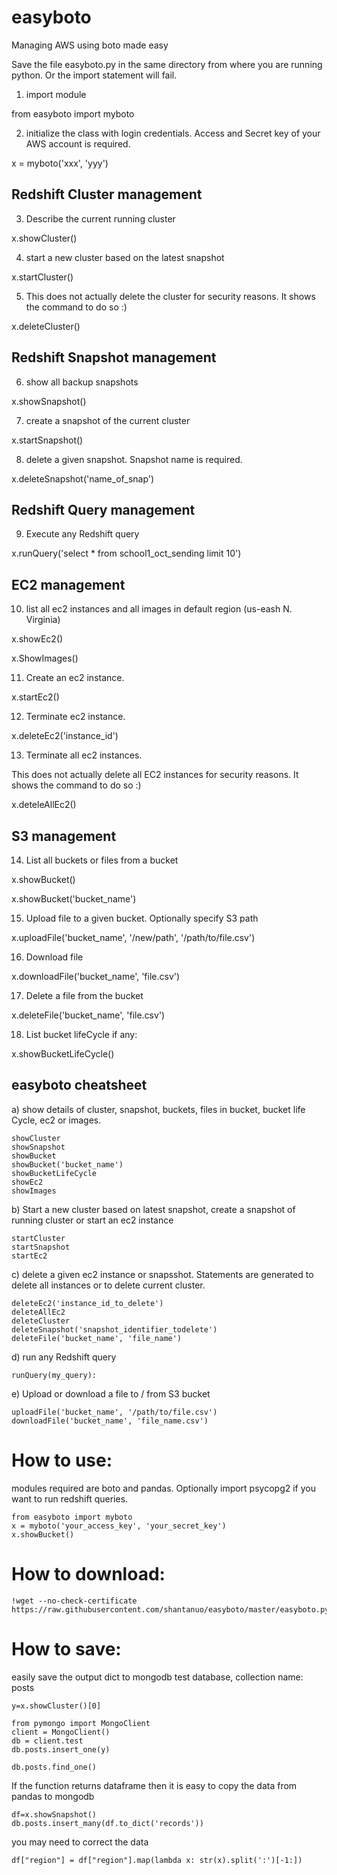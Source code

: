# easyboto
Managing AWS using boto made easy

Save the file easyboto.py in the same directory from where you are running python. Or the import statement will fail.

1) import module

from easyboto import myboto

2) initialize the class with login credentials. Access and Secret key of your AWS account is required.

x = myboto('xxx', 'yyy')

## Redshift Cluster management ##

3) Describe the current running cluster

x.showCluster()

4) start a new cluster based on the latest snapshot

x.startCluster()

5) This does not actually delete the cluster for security reasons. It shows the command to do so :)

x.deleteCluster()

## Redshift Snapshot management ##

6) show all backup snapshots

x.showSnapshot()

7) create a snapshot of the current cluster

x.startSnapshot()

8) delete a given snapshot. Snapshot name is required.

x.deleteSnapshot('name_of_snap')

## Redshift Query management ##

9) Execute any Redshift query

x.runQuery('select * from school1_oct_sending limit 10')

## EC2 management ##

10) list all ec2 instances and all images in default region (us-eash N. Virginia)

x.showEc2()

x.ShowImages()

11) Create an ec2 instance.

x.startEc2()

12) Terminate ec2 instance.

x.deleteEc2('instance_id')

13) Terminate all ec2 instances.

This does not actually delete all EC2 instances for security reasons. It shows the command to do so :)

x.deteleAllEc2()


## S3 management ##

14) List all buckets or files from a bucket 

x.showBucket()

x.showBucket('bucket_name')

15) Upload file to a given bucket. Optionally specify S3 path

x.uploadFile('bucket_name', '/new/path', '/path/to/file.csv')

16) Download file 

x.downloadFile('bucket_name', 'file.csv')

17) Delete a file from the bucket

x.deleteFile('bucket_name', 'file.csv')

18) List bucket lifeCycle if any:

x.showBucketLifeCycle()


## easyboto cheatsheet

a) show details of cluster, snapshot, buckets, files in bucket, bucket life Cycle, ec2 or images.

    showCluster
    showSnapshot
    showBucket
    showBucket('bucket_name')
    showBucketLifeCycle
    showEc2
    showImages

b) Start a new cluster based on latest snapshot, create a snapshot of running cluster or start an ec2 instance

    startCluster
    startSnapshot
    startEc2

c) delete a given ec2 instance or snapsshot. Statements are generated to delete all instances or to delete current cluster.

    deleteEc2('instance_id_to_delete')
    deleteAllEc2
    deleteCluster
    deleteSnapshot('snapshot_identifier_todelete')
    deleteFile('bucket_name', 'file_name')

d) run any Redshift query

    runQuery(my_query):

e) Upload or download a file to / from S3 bucket

    uploadFile('bucket_name', '/path/to/file.csv')
    downloadFile('bucket_name', 'file_name.csv')
    

# How to use:

modules required are boto and pandas. Optionally import psycopg2 if you want to run redshift queries.

    from easyboto import myboto
    x = myboto('your_access_key', 'your_secret_key')
    x.showBucket()

# How to download:

    !wget --no-check-certificate https://raw.githubusercontent.com/shantanuo/easyboto/master/easyboto.py

# How to save:

easily save the output dict to mongodb test database, collection name: posts

    y=x.showCluster()[0]

    from pymongo import MongoClient
    client = MongoClient()
    db = client.test
    db.posts.insert_one(y)

    db.posts.find_one()

If the function returns dataframe then it is easy to copy the data from pandas to mongodb

    df=x.showSnapshot()
    db.posts.insert_many(df.to_dict('records'))

you may need to correct the data

    df["region"] = df["region"].map(lambda x: str(x).split(':')[-1:])


